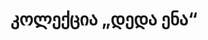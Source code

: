 ---
title: კოლექცია „დედა ენა“
priority: 15
layout: collection
active: collections
fonts: ['BPG DedaEna Block', 'BPG DedaEna Nonblock']
---